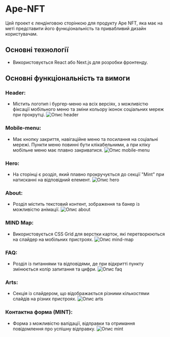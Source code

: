 # Ape-NFT

Цей проект є лендінговою сторінкою для продукту Ape NFT, яка має на меті представити його функціональність та привабливий дизайн користувачам.

## Основні технології

- Використовується React або Next.js для розробки фронтенду.

## Основні функціональність та вимоги

### Header:

- Містить логотип і бургер-меню на всіх версіях, з можливістю фіксації мобільного меню та зміни кольору іконок соціальних мереж при прокрутці.
  ![Опис header](public/header.png)

### Mobile-menu:

- Має кнопку закриття, навігаційне меню та посилання на соціальні мережі. Пункти меню повинні бути клікабельними, а при кліку мобільне меню має плавно закриватися.
  ![Опис mobile-menu](public/mobile-menu.png)

### Hero:

- На сторінці є розділ, який плавно прокручується до секції "Mint" при натисканні на відповідний елемент.
  ![Опис hero](public/hero.png)

### About:

- Розділ містить текстовий контент, зображення та банер із можливістю анімації.
  ![Опис about](public/about.png)

### MIND Map:

- Використовується CSS Grid для верстки карток, які перетворюються на слайдер на мобільних пристроях.
  ![Опис mind-map](public/mind-map.png)

### FAQ:

- Розділ із питаннями та відповідями, де при відкритті пункту змінюється колір запитання та цифри.
  ![Опис faq](public/faq.png)

### Arts:

- Секція із слайдером, що відображається різними кількостями слайдів на різних пристроях.
  ![Опис arts](public/arts.png)

### Контактна форма (MINT):

- Форма з можливістю валідації, відправки та отримання повідомлення про успішну відправку.
  ![Опис mint](public/mint.png)
